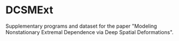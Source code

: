 # DCSMExt
Supplementary programs and dataset for the paper "Modeling Nonstationary Extremal Dependence via Deep Spatial Deformations".
